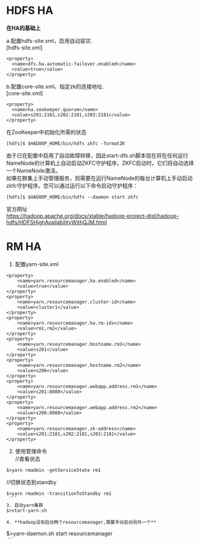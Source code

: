 # HDFS HA
**在HA的基础上**

a.配置hdfs-site.xml，启用自动容灾.  
[hdfs-site.xml]
```
<property>
  <name>dfs.ha.automatic-failover.enabled</name>
  <value>true</value>
</property>
```
b.配置core-site.xml，指定zk的连接地址.  
[core-site.xml]
```
<property>
  <name>ha.zookeeper.quorum</name>
  <value>s201:2181,s202:2181,s203:2181</value>
</property>
```

在ZooKeeper中初始化所需的状态  
```
[hdfs]$ $HADOOP_HOME/bin/hdfs zkfc -formatZK  
```
由于已在配置中启用了自动故障转移，因此start-dfs.sh脚本现在将在任何运行NameNode的计算机上自动启动ZKFC守护程序。ZKFC启动时，它们将自动选择一个NameNode激活。  
如果在群集上手动管理服务，则需要在运行NameNode的每台计算机上手动启动zkfc守护程序。您可以通过运行以下命令启动守护程序：  
```
[hdfs]$ $HADOOP_HOME/bin/hdfs --daemon start zkfc  
```
官方网址  
https://hadoop.apache.org/docs/stable/hadoop-project-dist/hadoop-hdfs/HDFSHighAvailabilityWithQJM.html


# RM HA

1. 配置yarn-site.xml
```
<property>
	<name>yarn.resourcemanager.ha.enabled</name>
	<value>true</value>
</property>
<property>
	<name>yarn.resourcemanager.cluster-id</name>
	<value>cluster1</value>
</property>
<property>
	<name>yarn.resourcemanager.ha.rm-ids</name>
	<value>rm1,rm2</value>
</property>
<property>
	<name>yarn.resourcemanager.hostname.rm1</name>
	<value>s201</value>
</property>
<property>
	<name>yarn.resourcemanager.hostname.rm2</name>
	<value>s206</value>
</property>
<property>
	<name>yarn.resourcemanager.webapp.address.rm1</name>
	<value>s201:8088</value>
</property>
<property>
	<name>yarn.resourcemanager.webapp.address.rm2</name>
	<value>s206:8088</value>
</property>
<property>
	<name>yarn.resourcemanager.zk-address</name>
	<value>s201:2181,s202:2181,s203:2181</value>
</property>
```

2. 使用管理命令  
//查看状态  
```
$>yarn rmadmin -getServiceState rm1  
```
//切换状态到standby  
```
$>yarn rmadmin -transitionToStandby rm1  
 ```
3. 启动yarn集群  
$>start-yarn.sh  
 
4. **hadoop没有启动两个resourcemanager,需要手动启动另外一个**  
```
$>yarn-daemon.sh start resourcemanager  
 ```

